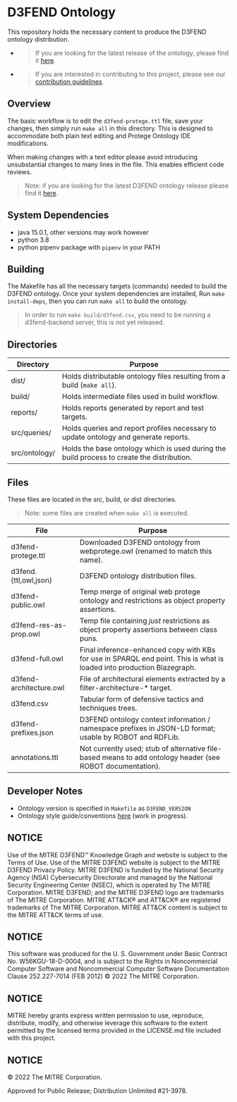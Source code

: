 # D3FEND Ontology

This repository holds the necessary content to produce the D3FEND ontology distribution.

- > If you are looking for the latest release of the ontology, please find it [here](https://d3fend.mitre.org/resources/ontology/).

- > If you are interested in contributing to this project, please see our [contribution guidelines](CONTRIBUTING.md).

## Overview

The basic workflow is to edit the `d3fend-protege.ttl` file, save your changes, then simply
run `make all` in this directory. This is designed to accommodate both plain text editing
and Protege Ontology IDE modifications.

When making changes with a text editor please avoid introducing unsubstantial changes
to many lines in the file. This enables efficient code reviews.

> Note: if you are looking for the latest D3FEND ontology release please find it
[here](https://d3fend.mitre.org/resources/ontology/).

## System Dependencies

- java 15.0.1, other versions may work however
- python 3.8
- python pipenv package with `pipenv` in your PATH

## Building

The Makefile has all the necessary targets (commands) needed to build the D3FEND ontology.
Once your system dependencies are installed, Run `make install-deps`, then you can run
`make all` to build the ontology.

> In order to run `make build/d3fend.csv`, you need to be
running a d3fend-backend server, this is not yet released.

## Directories

|Directory          |Purpose                                          |
|-------------------|-------------------------------------------------|
|dist/         |Holds distributable ontology files resulting from a build (`make all`).|
|build/       |Holds intermediate files used in build workflow.|
|reports/      |Holds reports generated by report and test targets.|
|src/queries/  |Holds queries and report profiles necessary to update ontology and generate reports.|
|src/ontology/  |Holds the base ontology which is used during the build process to create the distribution.|

## Files

These files are located in the src, build, or dist directories.

> Note: some files are created when `make all` is executed.

|File                       |Purpose                                          |
|---------------------------|-------------------------------------------------|
|d3fend-protege.ttl         |Downloaded D3FEND ontology from webprotege.owl (renamed to match this name).|
|d3fend.{ttl,owl,json}      |D3FEND ontology distribution files.|
|d3fend-public.owl         |Temp merge of original web protege ontology and restrictions as object property assertions.|
|d3fend-res-as-prop.owl     |Temp file containing *just* restrictions as object property assertions between class puns.|
|d3fend-full.owl      |Final inference-enhanced copy with KBs for use in SPARQL end point. This is what is loaded into production Blazegraph.|
|d3fend-architecture.owl |File of architectural elements extracted by a filter-architecture-* target.|
|d3fend.csv              |Tabular form of defensive tactics and techniques trees.|
|d3fend-prefixes.json     |D3FEND ontology context information / namespace prefixes in JSON-LD format; usable by ROBOT and RDFLib.|
|annotations.ttl      |Not currently used; stub of alternative file-based means to add ontology header (see ROBOT documentation).|

## Developer Notes

- Ontology version is specified in `Makefile` as `D3FEND_VERSION`
- Ontology style guide/conventions [here](./CONVENTIONS.md) (work in progress).

## NOTICE

Use of the MITRE D3FEND™ Knowledge Graph and website is subject to the Terms of Use. Use of the MITRE D3FEND website is subject to the MITRE D3FEND Privacy Policy. MITRE D3FEND is funded by the National Security Agency (NSA) Cybersecurity Directorate and managed by the National Security Engineering Center (NSEC), which is operated by The MITRE Corporation. MITRE D3FEND; and the MITRE D3FEND logo are trademarks of The MITRE Corporation. MITRE ATT&CK® and ATT&CK® are registered trademarks of The MITRE Corporation. MITRE ATT&CK content is subject to the MITRE ATT&CK terms of use.

## NOTICE

This software was produced for the U. S. Government under Basic Contract No. W56KGU-18-D-0004, and is subject to the Rights in Noncommercial Computer Software and Noncommercial Computer Software Documentation Clause 252.227-7014 (FEB 2012) © 2022 The MITRE Corporation.

## NOTICE

MITRE hereby grants express written permission to use, reproduce, distribute, modify, and otherwise leverage this software to the extent permitted by the licensed terms provided in the LICENSE.md file included with this project.

## NOTICE

© 2022 The MITRE Corporation.

Approved for Public Release; Distribution Unlimited #21-3978.
